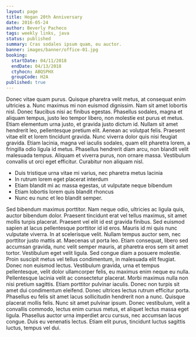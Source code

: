 ```yaml
---
layout: page
title: Hogan 20th Anniversary
date: 2016-05-24
author: Beverly Pacheco
tags: weekly links, java
status: published
summary: Cras sodales ipsum quam, eu auctor.
banner: images/banner/office-01.jpg
booking:
  startDate: 04/11/2018
  endDate: 04/13/2018
  ctyhocn: ABQSPHX
  groupCode: H2A
published: true
---
```

Donec vitae quam purus. Quisque pharetra velit metus, at consequat enim ultricies a. Nunc maximus mi non euismod dignissim. Nam sit amet lobortis nisl. Donec faucibus nisi ac finibus egestas. Phasellus sodales, magna et aliquam tempus, justo leo tempor libero, non molestie est purus et metus. Etiam elementum urna justo, et gravida justo dictum id. Nullam sit amet hendrerit leo, pellentesque pretium elit. Aenean ac volutpat felis. Praesent vitae elit et lorem tincidunt gravida. Nunc viverra dolor quis nisi feugiat gravida. Etiam lacinia, magna vel iaculis sodales, quam elit pharetra lorem, a fringilla odio ligula id metus. Phasellus hendrerit diam arcu, non blandit velit malesuada tempus. Aliquam et viverra purus, non ornare massa. Vestibulum convallis ut orci eget efficitur. Curabitur non aliquam nisl.

* Duis tristique urna vitae mi varius, nec pharetra metus lacinia
* In rutrum lorem eget placerat interdum
* Etiam blandit mi ac massa egestas, ut vulputate neque bibendum
* Etiam lobortis lorem quis blandit rhoncus
* Nunc eu nunc et leo blandit semper.

Sed bibendum maximus porttitor. Nam neque odio, ultricies ac ligula quis, auctor bibendum dolor. Praesent tincidunt erat vel tellus maximus, sit amet mollis turpis placerat. Praesent vel elit id est gravida finibus. Sed euismod sapien at lacus pellentesque porttitor id id eros. Mauris id mi quis nunc vulputate viverra. In at scelerisque velit. Nullam tempus auctor sem, nec porttitor justo mattis at. Maecenas ut porta leo. Etiam consequat, libero sed accumsan gravida, nunc velit semper mauris, at pharetra eros sem sit amet tortor. Vestibulum eget velit ligula. Sed congue diam a posuere molestie. Proin suscipit metus vel tellus condimentum, in malesuada elit feugiat.
Donec non euismod lectus. Vestibulum gravida, urna et tempus pellentesque, velit dolor ullamcorper felis, eu maximus enim neque eu nulla. Pellentesque lacinia velit ac consectetur placerat. Morbi maximus nulla non nisi pretium sagittis. Etiam porttitor pulvinar iaculis. Donec non turpis sit amet dui condimentum eleifend. Donec ultrices lectus rutrum efficitur porta. Phasellus eu felis sit amet lacus sollicitudin hendrerit non a nunc. Quisque placerat mollis felis. Nunc sit amet pulvinar ipsum. Donec vestibulum, velit a convallis commodo, lectus enim cursus metus, et aliquet lectus massa eget ligula. Phasellus auctor urna imperdiet arcu cursus, nec accumsan lacus congue. Duis eu venenatis lectus. Etiam elit purus, tincidunt luctus sagittis luctus, tempus vel dui.
